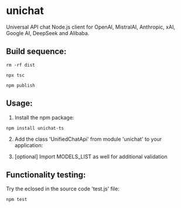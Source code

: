 # unichat
Universal API chat Node.js client for OpenAI, MistralAI, Anthropic, xAI, Google AI, DeepSeek and Alibaba.

## Build sequence:
```shell
rm -rf dist
```
```shell
npx tsc
```
```shell
npm publish
```

## Usage:

1. Install the npm package:

```shell
npm install unichat-ts
```

2. Add the class 'UnifiedChatApi' from module 'unichat' to your application:

3. [optional] Import MODELS_LIST as well for additional validation

## Functionality testing:
Try the eclosed in the source code 'test.js' file:

```shell
npm test
```